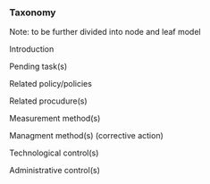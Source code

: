 
### Taxonomy

Note: to be further divided into node and leaf model


Introduction

Pending task(s)

Related policy/policies

Related procudure(s)

Measurement method(s)

Managment method(s) (corrective action)

Technological control(s)

Administrative control(s)

<br/>
<br/>


